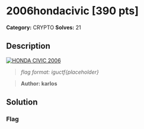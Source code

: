 # 2006hondacivic [390 pts]

**Category:** CRYPTO
**Solves:** 21

## Description

[![HONDA CIVIC 2006](http://img.youtube.com/vi/w-zzofp-vRI/0.jpg)](http://www.youtube.com/watch?v=w-zzofp-vRI "HONDA CIVIC 2006")

>*flag format: iguctf{placeholder}*

>**Author: karlos**


## Solution

### Flag

